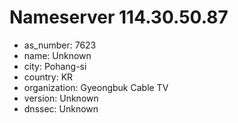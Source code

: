 # Nameserver 114.30.50.87

* as_number: 7623
* name: Unknown
* city: Pohang-si
* country: KR
* organization: Gyeongbuk Cable TV
* version: Unknown
* dnssec: Unknown

